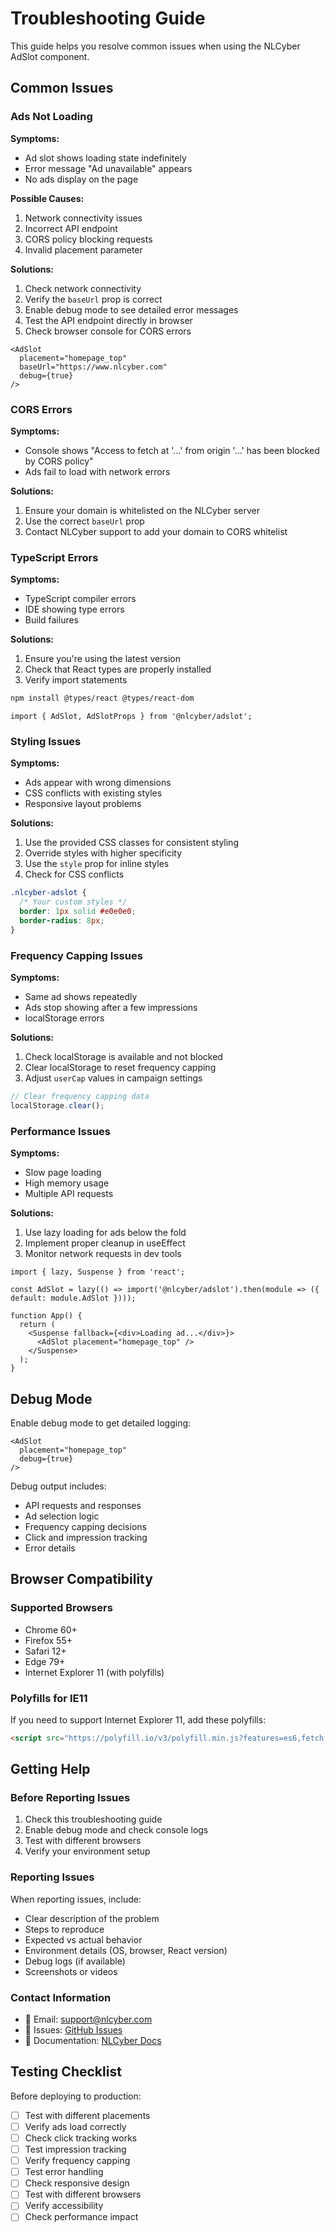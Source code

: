 # Troubleshooting Guide

This guide helps you resolve common issues when using the NLCyber AdSlot component.

## Common Issues

### Ads Not Loading

**Symptoms:**
- Ad slot shows loading state indefinitely
- Error message "Ad unavailable" appears
- No ads display on the page

**Possible Causes:**
1. Network connectivity issues
2. Incorrect API endpoint
3. CORS policy blocking requests
4. Invalid placement parameter

**Solutions:**
1. Check network connectivity
2. Verify the `baseUrl` prop is correct
3. Enable debug mode to see detailed error messages
4. Test the API endpoint directly in browser
5. Check browser console for CORS errors

```tsx
<AdSlot 
  placement="homepage_top"
  baseUrl="https://www.nlcyber.com"
  debug={true}
/>
```

### CORS Errors

**Symptoms:**
- Console shows "Access to fetch at '...' from origin '...' has been blocked by CORS policy"
- Ads fail to load with network errors

**Solutions:**
1. Ensure your domain is whitelisted on the NLCyber server
2. Use the correct `baseUrl` prop
3. Contact NLCyber support to add your domain to CORS whitelist

### TypeScript Errors

**Symptoms:**
- TypeScript compiler errors
- IDE showing type errors
- Build failures

**Solutions:**
1. Ensure you're using the latest version
2. Check that React types are properly installed
3. Verify import statements

```bash
npm install @types/react @types/react-dom
```

```tsx
import { AdSlot, AdSlotProps } from '@nlcyber/adslot';
```

### Styling Issues

**Symptoms:**
- Ads appear with wrong dimensions
- CSS conflicts with existing styles
- Responsive layout problems

**Solutions:**
1. Use the provided CSS classes for consistent styling
2. Override styles with higher specificity
3. Use the `style` prop for inline styles
4. Check for CSS conflicts

```css
.nlcyber-adslot {
  /* Your custom styles */
  border: 1px solid #e0e0e0;
  border-radius: 8px;
}
```

### Frequency Capping Issues

**Symptoms:**
- Same ad shows repeatedly
- Ads stop showing after a few impressions
- localStorage errors

**Solutions:**
1. Check localStorage is available and not blocked
2. Clear localStorage to reset frequency capping
3. Adjust `userCap` values in campaign settings

```javascript
// Clear frequency capping data
localStorage.clear();
```

### Performance Issues

**Symptoms:**
- Slow page loading
- High memory usage
- Multiple API requests

**Solutions:**
1. Use lazy loading for ads below the fold
2. Implement proper cleanup in useEffect
3. Monitor network requests in dev tools

```tsx
import { lazy, Suspense } from 'react';

const AdSlot = lazy(() => import('@nlcyber/adslot').then(module => ({ default: module.AdSlot })));

function App() {
  return (
    <Suspense fallback={<div>Loading ad...</div>}>
      <AdSlot placement="homepage_top" />
    </Suspense>
  );
}
```

## Debug Mode

Enable debug mode to get detailed logging:

```tsx
<AdSlot 
  placement="homepage_top"
  debug={true}
/>
```

Debug output includes:
- API requests and responses
- Ad selection logic
- Frequency capping decisions
- Click and impression tracking
- Error details

## Browser Compatibility

### Supported Browsers
- Chrome 60+
- Firefox 55+
- Safari 12+
- Edge 79+
- Internet Explorer 11 (with polyfills)

### Polyfills for IE11

If you need to support Internet Explorer 11, add these polyfills:

```html
<script src="https://polyfill.io/v3/polyfill.min.js?features=es6,fetch,Promise"></script>
```

## Getting Help

### Before Reporting Issues

1. Check this troubleshooting guide
2. Enable debug mode and check console logs
3. Test with different browsers
4. Verify your environment setup

### Reporting Issues

When reporting issues, include:
- Clear description of the problem
- Steps to reproduce
- Expected vs actual behavior
- Environment details (OS, browser, React version)
- Debug logs (if available)
- Screenshots or videos

### Contact Information

- 📧 Email: support@nlcyber.com
- 🐛 Issues: [GitHub Issues](https://github.com/nlcyber/nlcyber-adslot/issues)
- 📖 Documentation: [NLCyber Docs](https://docs.nlcyber.com)

## Testing Checklist

Before deploying to production:

- [ ] Test with different placements
- [ ] Verify ads load correctly
- [ ] Check click tracking works
- [ ] Test impression tracking
- [ ] Verify frequency capping
- [ ] Test error handling
- [ ] Check responsive design
- [ ] Test with different browsers
- [ ] Verify accessibility
- [ ] Check performance impact
